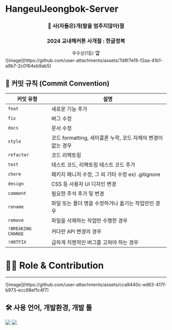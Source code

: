 # HangeulJeongbok-Server
<div align=center>
  <h3>🦁 사(자들은)개(발을 멈추지않아)절 </h3>
  <h3>2024 교내해커톤 사개절 : 한글정복 </h3> 
   우수상(1등) 🏆
</div>
![image](https://github.com/user-attachments/assets/7d8f7ef8-f2aa-41b1-a9b7-2c0164eb9ab5)

<p>

## 🚀 커밋 규칙 (Commit Convention)

| **커밋 유형**      | **설명**                                                  |
|-------------------|---------------------------------------------------------|
| `feat`            | 새로운 기능 추가                                          |
| `fix`             | 버그 수정                                                 |
| `docs`            | 문서 수정                                                 |
| `style`           | 코드 formatting, 세미콜론 누락, 코드 자체의 변경이 없는 경우 |
| `refactor`        | 코드 리팩토링                                             |
| `test`            | 테스트 코드, 리팩토링 테스트 코드 추가                    |
| `chore`           | 패키지 매니저 수정, 그 외 기타 수정 ex) .gitignore         |
| `design`          | CSS 등 사용자 UI 디자인 변경                              |
| `comment`         | 필요한 주석 추가 및 변경                                   |
| `rename`          | 파일 또는 폴더 명을 수정하거나 옮기는 작업만인 경우       |
| `remove`          | 파일을 삭제하는 작업만 수행한 경우                        |
| `!BREAKING CHANGE`| 커다란 API 변경의 경우                                    |
| `!HOTFIX`         | 급하게 치명적인 버그를 고쳐야 하는 경우                   |

<h1>👨‍💻 Role & Contribution</h1>
<hr>
![image](https://github.com/user-attachments/assets/cca9440c-ed63-417f-b973-ecc68ef1c4f7)

## 🛠️ 사용 언어, 개발환경, 개발 툴

<img src="https://img.shields.io/badge/Django-092E20?style=for-the-badge&logo=django&logoColor=white">
<img src="https://img.shields.io/badge/React-61DAFB?style=flat-square&logo=React&logoColor=black"/>

